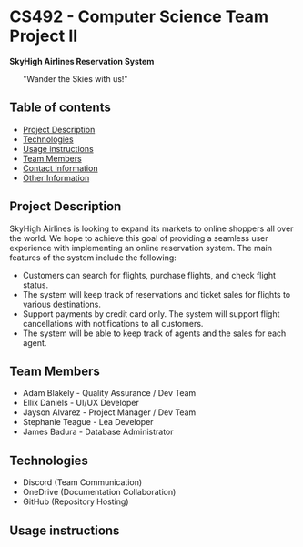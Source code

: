 # CS492 - Computer Science Team Project II

**SkyHigh Airlines Reservation System**
<ul>"Wander the Skies with us!" </ul>

## Table of contents
* [Project Description](#project-description)
* [Technologies](#technologies)
* [Usage instructions](#usage-instructions)
* [Team Members](#team-members)
* [Contact Information](#contact-information)
* [Other Information](#other-information)

## Project Description
SkyHigh Airlines is looking to expand its markets to online shoppers all over the world. We hope to achieve this goal of providing a seamless user experience with implementing an online reservation system. The main features of the system include the following: 
  * Customers can search for flights, purchase flights, and check flight status. 
  * The system will keep track of reservations and ticket sales for flights to various destinations. 
  * Support payments by credit card only. The system will support flight cancellations with notifications to all customers. 
  * The system will be able to keep track of agents and the sales for each agent. 
## Team Members
  * Adam Blakely - Quality Assurance / Dev Team
  * Ellix Daniels - UI/UX Developer
  * Jayson Alvarez - Project Manager / Dev Team
  * Stephanie Teague - Lea Developer
  * James Badura - Database Administrator
## Technologies
  * Discord (Team Communication)
  * OneDrive (Documentation Collaboration)
  * GitHub (Repository Hosting)

## Usage instructions
